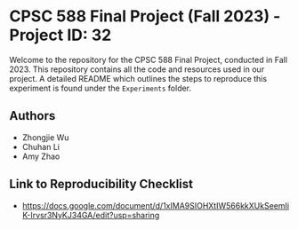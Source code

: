 # CPSC 588 Final Project (Fall 2023) - Project ID: 32

Welcome to the repository for the CPSC 588 Final Project, conducted in Fall 2023. This repository contains all the code and resources used in our project. A detailed README which outlines the steps to reproduce this experiment is found under the `Experiments` folder.

## Authors
- Zhongjie Wu
- Chuhan Li
- Amy Zhao

## Link to Reproducibility Checklist
- https://docs.google.com/document/d/1xIMA9SIOHXtIW566kkXUkSeemIiK-Irvsr3NyKJ34GA/edit?usp=sharing